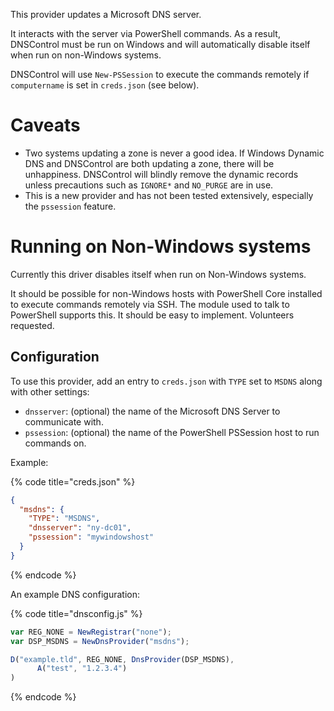 This provider updates a Microsoft DNS server.

It interacts with the server via PowerShell commands. As a result, DNSControl
must be run on Windows and will automatically disable itself when run on
non-Windows systems.

DNSControl will use `New-PSSession` to execute the commands remotely if
`computername` is set in `creds.json` (see below).

# Caveats

* Two systems updating a zone is never a good idea. If Windows Dynamic
  DNS and DNSControl are both updating a zone, there will be
  unhappiness.  DNSControl will blindly remove the dynamic records
  unless precautions such as `IGNORE*` and `NO_PURGE` are in use.
* This is a new provider and has not been tested extensively,
  especially the `pssession` feature.

# Running on Non-Windows systems

Currently this driver disables itself when run on Non-Windows systems.

It should be possible for non-Windows hosts with PowerShell Core installed to
execute commands remotely via SSH. The module used to talk to PowerShell
supports this. It should be easy to implement. Volunteers requested.

## Configuration

To use this provider, add an entry to `creds.json` with `TYPE` set to `MSDNS`
along with other settings:

* `dnsserver`: (optional) the name of the Microsoft DNS Server to communicate with.
* `pssession`: (optional) the name of the PowerShell PSSession host to run commands on.

Example:

{% code title="creds.json" %}
```json
{
  "msdns": {
    "TYPE": "MSDNS",
    "dnsserver": "ny-dc01",
    "pssession": "mywindowshost"
  }
}
```
{% endcode %}

An example DNS configuration:

{% code title="dnsconfig.js" %}
```javascript
var REG_NONE = NewRegistrar("none");
var DSP_MSDNS = NewDnsProvider("msdns");

D("example.tld", REG_NONE, DnsProvider(DSP_MSDNS),
      A("test", "1.2.3.4")
)
```
{% endcode %}
